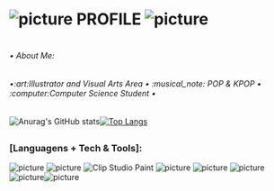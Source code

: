# ![picture](https://em-content.zobj.net/thumbs/120/sony/336/sparkles_2728.png) PROFILE ![picture](https://em-content.zobj.net/thumbs/120/sony/336/sparkles_2728.png)<h1>
<h6>• About Me:<h6> •:art:Illustrator and Visual Arts Area • :musical_note: POP & KPOP • :computer:Computer Science Student •

#### 
![Anurag's GitHub stats](https://github-readme-stats.vercel.app/api?username=Melissa-Francielle&show_icons=true&theme=merko)[![Top Langs](https://github-readme-stats.vercel.app/api/top-langs/?username=Melissa-Francielle&layout=compact&show_icons=true&theme=merko)](https://github.com/anuraghazra/github-readme-stats)
##
### [Languagens + Tech & Tools]:
 ![picture](https://img.shields.io/badge/C-00599C?style=for-the-badge&logo=c&logoColor=white)
![picture](https://img.shields.io/badge/Java-ED8B00?style=for-the-badge&logo=openjdk&logoColor=white)
<img src="https://img.shields.io/badge/-Clip Studio Paint-ccc?logo=clipstudiopaint&logoColor=white" alt="Clip Studio Paint"/>
![picture](https://img.shields.io/badge/blender-%23F5792A.svg?style=for-the-badge&logo=blender&logoColor=white)
![picture](https://img.shields.io/badge/Windows-ACER-0078D6?style=for-the-badge&logo=windows&logoColor=white)
![picture](https://img.shields.io/badge/Xbox-107C10?style=for-the-badge&logo=xbox&logoColor=white)![picture](https://img.shields.io/badge/Steam-000000?style=for-the-badge&logo=steam&logoColor=white)![picture](https://img.shields.io/badge/PlayStation-003791?style=for-the-badge&logo=playstation&logoColor=white)
